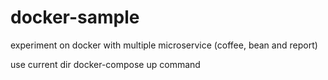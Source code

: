 # docker-sample
experiment on docker with multiple microservice (coffee, bean and report)

use current dir docker-compose up command
